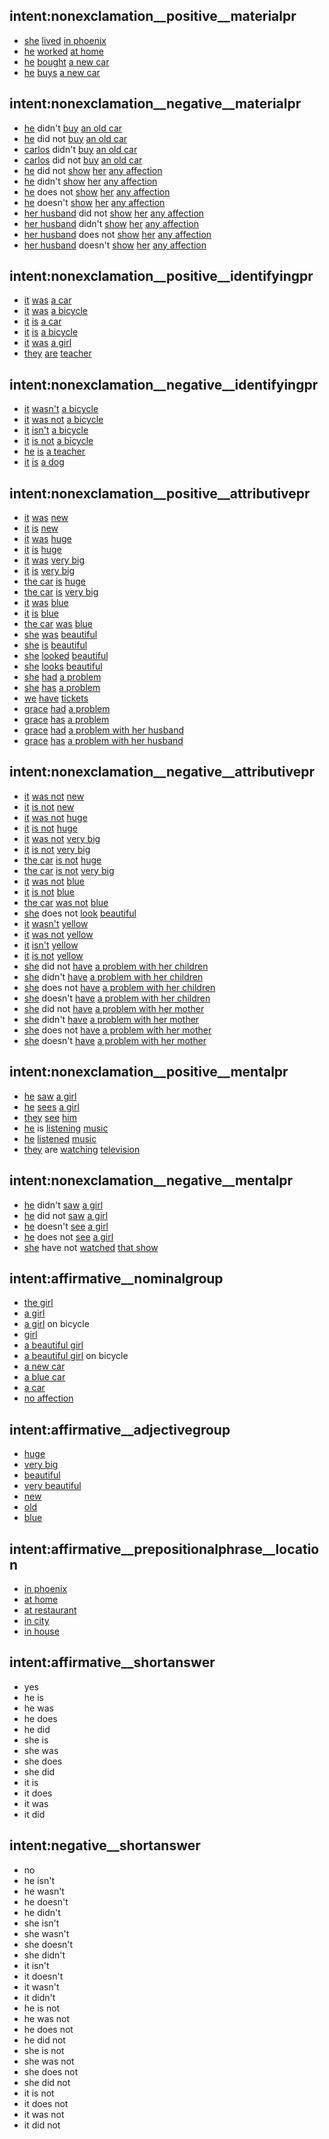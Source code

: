 ## intent:nonexclamation__positive__materialpr
- [she](actor) [lived](materialpr) [in phoenix](scope)
- [he](actor) [worked](materialpr) [at home](scope)
- [he](actor) [bought](materialpr) [a new car](scope)
- [he](actor) [buys](materialpr) [a new car](scope)

## intent:nonexclamation__negative__materialpr
- [he](actor) didn't [buy](materialpr) [an old car](goal)
- [he](actor) did not [buy](materialpr) [an old car](goal)
- [carlos](actor) didn't [buy](materialpr) [an old car](goal)
- [carlos](actor) did not [buy](materialpr) [an old car](goal)
- [he](actor) did not [show](materialpr) [her](beneficiary) [any affection](goal)
- [he](actor) didn't [show](materialpr) [her](beneficiary) [any affection](goal)
- [he](actor) does not [show](materialpr) [her](beneficiary) [any affection](goal)
- [he](actor) doesn't [show](materialpr) [her](beneficiary) [any affection](goal)
- [her husband](actor) did not [show](materialpr) [her](beneficiary) [any affection](goal)
- [her husband](actor) didn't [show](materialpr) [her](beneficiary) [any affection](goal)
- [her husband](actor) does not [show](materialpr) [her](beneficiary) [any affection](goal)
- [her husband](actor) doesn't [show](materialpr) [her](beneficiary) [any affection](goal)

## intent:nonexclamation__positive__identifyingpr
- [it](identified) [was](identifyingpr) [a car](identifier)
- [it](identified) [was](identifyingpr) [a bicycle](identifier)
- [it](identified) [is](identifyingpr) [a car](identifier)
- [it](identified) [is](identifyingpr) [a bicycle](identifier)
- [it](identified) [was](identifyingpr) [a girl](identifier)
- [they](identified) [are](identifyingpr) [teacher](identifier)

## intent:nonexclamation__negative__identifyingpr
- [it](identified) [wasn't](identifyingpr) [a bicycle](identifier)
- [it](identified) [was not](identifyingpr) [a bicycle](identifier)
- [it](identified) [isn't](identifyingpr) [a bicycle](identifier)
- [it](identified) [is not](identifyingpr) [a bicycle](identifier)
- [he](identified) [is](identifyingpr) [a teacher](identifier)
- [it](identified) [is](identifyingpr) [a dog](identifier)

## intent:nonexclamation__positive__attributivepr
- [it](carrier) [was](attributivepr) [new](attribute)
- [it](carrier) [is](attributivepr) [new](attribute)
- [it](carrier) [was](attributivepr) [huge](attribute)
- [it](carrier) [is](attributivepr) [huge](attribute)
- [it](carrier) [was](attributivepr) [very big](attribute)
- [it](carrier) [is](attributivepr) [very big](attribute)
- [the car](carrier) [is](attributivepr) [huge](attribute)
- [the car](carrier) [is](attributivepr) [very big](attribute)
- [it](carrier) [was](attributivepr) [blue](attribute)
- [it](carrier) [is](attributivepr) [blue](attribute)
- [the car](carrier) [was](attributivepr) [blue](attribute)
- [she](carrier) [was](attributivepr) [beautiful](attribute)
- [she](carrier) [is](attributivepr) [beautiful](attribute)
- [she](carrier) [looked](attributivepr) [beautiful](attribute)
- [she](carrier) [looks](attributivepr) [beautiful](attribute)
- [she](carrier) [had](attributivepr) [a problem](attribute)
- [she](carrier) [has](attributivepr) [a problem](attribute)
- [we](carrier) [have](attributivepr) [tickets](attribute)
- [grace](carrier) [had](attributivepr) [a problem](attribute)
- [grace](carrier) [has](attributivepr) [a problem](attribute)
- [grace](carrier) [had](attributivepr) [a problem with her husband](attribute)
- [grace](carrier) [has](attributivepr) [a problem with her husband](attribute)

## intent:nonexclamation__negative__attributivepr
- [it](carrier) [was not](attributivepr) [new](attribute)
- [it](carrier) [is not](attributivepr) [new](attribute)
- [it](carrier) [was not](attributivepr) [huge](attribute)
- [it](carrier) [is not](attributivepr) [huge](attribute)
- [it](carrier) [was not](attributivepr) [very big](attribute)
- [it](carrier) [is not](attributivepr) [very big](attribute)
- [the car](carrier) [is not](attributivepr) [huge](attribute)
- [the car](carrier) [is not](attributivepr) [very big](attribute)
- [it](carrier) [was not](attributivepr) [blue](attribute)
- [it](carrier) [is not](attributivepr) [blue](attribute)
- [the car](carrier) [was not](attributivepr) [blue](attribute)
- [she](carrier) does not [look](attributivepr) [beautiful](attribute)
- [it](carrier) [wasn't](attributivepr) [yellow](attribute)
- [it](carrier) [was not](attributivepr) [yellow](attribute)
- [it](carrier) [isn't](attributivepr) [yellow](attribute)
- [it](carrier) [is not](attributivepr) [yellow](attribute)
- [she](carrier) did not [have](attributivepr) [a problem with her children](attribute)
- [she](carrier) didn't [have](attributivepr) [a problem with her children](attribute)
- [she](carrier) does not [have](attributivepr) [a problem with her children](attribute)
- [she](carrier) doesn't [have](attributivepr) [a problem with her children](attribute)
- [she](carrier) did not [have](attributivepr) [a problem with her mother](attribute)
- [she](carrier) didn't [have](attributivepr) [a problem with her mother](attribute)
- [she](carrier) does not [have](attributivepr) [a problem with her mother](attribute)
- [she](carrier) doesn't [have](attributivepr) [a problem with her mother](attribute)

## intent:nonexclamation__positive__mentalpr
- [he](senser) [saw](mentalpr) [a girl](phenomenon)
- [he](senser) [sees](mentalpr) [a girl](phenomenon)
- [they](senser) [see](mentalpr) [him](phenomenon)
- [he](senser) is [listening](mentalpr) [music](phenomenon)
- [he](senser) [listened](mentalpr) [music](phenomenon)
- [they](senser) are [watching](mentalpr) [television](phenomenon)

## intent:nonexclamation__negative__mentalpr
- [he](senser) didn't [saw](mentalpr) [a girl](phenomenon)
- [he](senser) did not [saw](mentalpr) [a girl](phenomenon)
- [he](senser) doesn't [see](mentalpr) [a girl](phenomenon)
- [he](senser) does not [see](mentalpr) [a girl](phenomenon)
- [she](senser) have not [watched](mentalpr) [that show](phenomenon)

## intent:affirmative__nominalgroup
- [the girl](nominalgrp)
- [a girl](nominalgrp)
- [a girl](nominalgrp) on bicycle
- [girl](nominalgrp)
- [a beautiful girl](nominalgrp)
- [a beautiful girl](nominalgrp) on bicycle
- [a new car](nominalgrp)
- [a blue car](nominalgrp)
- [a car](nominalgrp)
- [no affection](nominalgrp)

## intent:affirmative__adjectivegroup
- [huge](adjectivegrp)
- [very big](adjectivegrp)
- [beautiful](adjectivegrp)
- [very beautiful](adjectivegrp)
- [new](adjectivegrp)
- [old](adjectivegrp)
- [blue](adjectivegrp)

## intent:affirmative__prepositionalphrase__location
- [in phoenix](prepositionallocation)
- [at home](prepositionallocation)
- [at restaurant](prepositionallocation)
- [in city](prepositionallocation)
- [in house](prepositionallocation)

## intent:affirmative__shortanswer
- yes
- he is
- he was
- he does
- he did
- she is
- she was
- she does
- she did
- it is
- it does
- it was
- it did

## intent:negative__shortanswer
- no
- he isn't
- he wasn't
- he doesn't
- he didn't
- she isn't
- she wasn't
- she doesn't
- she didn't
- it isn't
- it doesn't
- it wasn't
- it didn't
- he is not
- he was not
- he does not
- he did not
- she is not
- she was not
- she does not
- she did not
- it is not
- it does not
- it was not
- it did not
